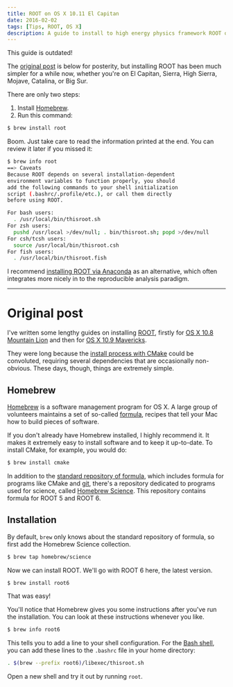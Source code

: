 ```yaml
---
title: ROOT on OS X 10.11 El Capitan
date: 2016-02-02
tags: [Tips, ROOT, OS X]
description: A guide to install to high energy physics framework ROOT on OS X 10.11 with Homebrew.
---
```


<div class="alert">
  This guide is outdated!
</div>

The [original post](#original-post) is below for posterity, but
installing ROOT has been much simpler for a while now, whether you're on El Capitan, Sierra, High Sierra, Mojave, Catalina, or Big Sur.

There are only two steps:

1. Install [Homebrew][5].
2. Run this command:

```bash
$ brew install root
```

Boom. Just take care to read the information printed at the end. You can
review it later if you missed it:

```bash
$ brew info root
==> Caveats
Because ROOT depends on several installation-dependent
environment variables to function properly, you should
add the following commands to your shell initialization
script (.bashrc/.profile/etc.), or call them directly
before using ROOT.

For bash users:
  . /usr/local/bin/thisroot.sh
For zsh users:
  pushd /usr/local >/dev/null; . bin/thisroot.sh; popd >/dev/null
For csh/tcsh users:
  source /usr/local/bin/thisroot.csh
For fish users:
  . /usr/local/bin/thisroot.fish
```

I recommend [installing ROOT via Anaconda][anaconda] as an alternative, which
often integrates more nicely in to the reproducible analysis paradigm.

[anaconda]: https://iscinumpy.gitlab.io/post/root-conda/

---

# Original post

I've written some lengthy guides on installing [ROOT][1], firstly for [OS X 
10.8 Mountain Lion][2] and then for [OS X 10.9 Mavericks][3].

They were long because the [install process with CMake][4] could be convoluted, 
requiring several dependencies that are occasionally non-obvious. These days, 
though, things are extremely simple.

[1]: https://root.cern.ch
[2]: /2012/08/installing-root-on-mountain-lion/
[3]: /2013/12/root-on-os-x-mavericks/
[4]: https://root.cern.ch/building-root

## Homebrew

[Homebrew][5] is a software management program for OS X.
A large group of volunteers maintains a set of so-called [formula][6], recipes 
that tell your Mac how to build pieces of software.

If you don't already have Homebrew installed, I highly recommend it. It makes 
it extremely easy to install software and to keep it up-to-date.
To install CMake, for example, you would do:

```bash
$ brew install cmake
```

In addition to the [standard repository of formula][7], which includes formula 
for programs like CMake and [git][8], there's a repository dedicated to programs 
used for science, called [Homebrew Science][9].
This repository contains formula for ROOT 5 and ROOT 6.

[5]: http://brew.sh/
[6]: http://braumeister.org/
[7]: https://github.com/Homebrew/homebrew/tree/master/Library/Formula
[8]: https://git-scm.com/
[9]: http://brew.sh/homebrew-science/

## Installation

By default, `brew` only knows about the standard repository of formula, so 
first add the Homebrew Science collection.

```bash
$ brew tap homebrew/science
```

Now we can install ROOT. We'll go with ROOT 6 here, the latest version.

```bash
$ brew install root6
```

That was easy!

You'll notice that Homebrew gives you some instructions after you've run the 
installation.
You can look at these instructions whenever you like.

```bash
$ brew info root6
```

This tells you to add a line to your shell configuration.
For the [Bash shell][1], you can add these lines to the `.bashrc` file in your home directory:

```bash
. $(brew --prefix root6)/libexec/thisroot.sh
```

Open a new shell and try it out by running `root`.
